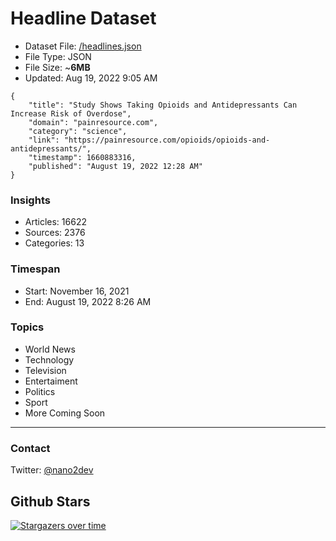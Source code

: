# Headline Dataset

- Dataset File: [/headlines.json](https://raw.githubusercontent.com/fwd/news/master/headlines.json) 
- File Type: JSON
- File Size: ~**6MB**
- Updated: Aug 19, 2022 9:05 AM

```
{
    "title": "Study Shows Taking Opioids and Antidepressants Can Increase Risk of Overdose",
    "domain": "painresource.com",
    "category": "science",
    "link": "https://painresource.com/opioids/opioids-and-antidepressants/",
    "timestamp": 1660883316,
    "published": "August 19, 2022 12:28 AM"
}
```

### Insights

- Articles: 16622
- Sources: 2376
- Categories: 13

### Timespan

- Start: November 16, 2021
- End: August 19, 2022 8:26 AM

### Topics

- World News
- Technology
- Television
- Entertaiment
- Politics
- Sport
- More Coming Soon

---

### Contact 

Twitter: [@nano2dev](https://twitter.com/nano2dev)

## Github Stars

[![Stargazers over time](https://starchart.cc/fwd/news.svg)](https://starchart.cc/fwd/news)
	